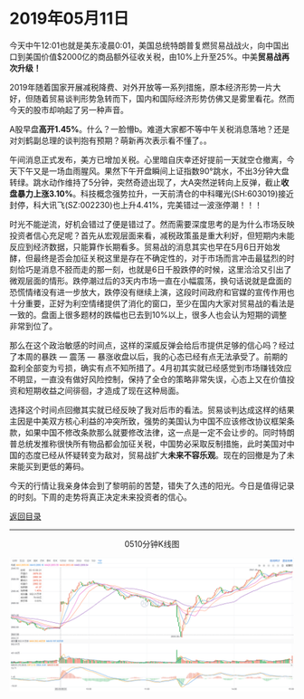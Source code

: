 # 2019年05月11日

今天中午12:01也就是美东凌晨0:01，美国总统特朗普复燃贸易战战火，向中国出口到美国价值$2000亿的商品额外征收关税，由10%上升至25%。中美**贸易战再次升级！**

2019年随着国家开展减税降费、对外开放等一系列措施，原本经济形势一片大好，但随着贸易谈判形势急转而下，国内和国际经济形势仿佛又是雾里看花。然而今天的股市却响起了另一种声音。

A股早盘**高开1.45%**。什么？一脸懵b。难道大家都不等中午关税消息落地？还是对刘鹤副总理的谈判抱有预期？萌新再次表示看不懂了。。

午间消息正式发布，美方已增加关税。心里暗自庆幸还好提前一天就空仓撤离，今天下午又是一场血雨腥风。果然下午开盘瞬间上证指数90°跳水，不出3分钟大盘转绿。跳水动作维持了5分钟，突然奇迹出现了，大A突然逆转向上反弹，截止**收盘暴力上涨3.10%**。科技概念强势拉升，一天前清仓的中科曙光(SH:603019)接近封停，科大讯飞(SZ:002230)也上升4.41%，完美错过一波涨停潮！！！

时光不能逆流，好机会错过了便是错过了。然而需要深度思考的是为什么市场反映投资者信心充足呢？首先从宏观层面来看，减税政策虽是重大利好，但短期内未能反应到经济数据，只能算作长期看多。贸易战的消息其实也早在5月6日开始发酵，但最终是否会加征关税这里是存在不确定性的，对于市场而言冲击最猛烈的时刻恰巧是消息不胫而走的那一刻，也就是6日千股跌停的时候，这里洽洽又引出了微观层面的情形。跌停潮过后的3天内市场一直在小幅震荡，换句话说就是盘面的恐慌情绪没有进一步放大，跌停没有继续上演，这段时间政府和官媒的宣传作用也十分重要，正好为利空情绪提供了消化的窗口，至少在国内大家对贸易战的看法是一致的。盘面上很多题材的跌幅也已去到10%以上，很多人也会认为短期的调整非常到位了。

那么在这个政治敏感的时间点，这样的深威反弹会给后市提供足够的信心吗？经过了本周的暴跌 — 震荡 — 暴涨收盘以后，我的心态已经有点无法承受了。前期的盈利全部变为亏损，确实有点不知所措了。4月初其实就已经感觉到市场赚钱效应不明显，一直没有做好风险控制，保持了全仓的策略非常失误，心态上又在价值投资和短期收益之间徘徊，才造成了现在这种局面。

选择这个时间点回撤其实就已经反映了我对后市的看法。贸易谈判达成这样的结果主因是中美双方核心利益的冲突所致，强势的美国认为中国不应该修改协议框架条款，如果中国不修改条款那么就要修改法律，这一点是一定不会让步的。同时特朗普总统发推称很快所有物品都会加征关税，中国势必采取反制措施，此时美国对中国的态度已经从怀疑转变为敌对，贸易战扩大**未来不容乐观**。现在的回撤是为了未来能买到更低的筹码。

今天的行情让我亲身体会到了黎明前的苦楚，错失了久违的阳光。今日是值得记录的时刻。下周的走势将真正决定未来投资者的信心。

[返回目录](return)

---

<center>0510分钟K线图</center>

![K minute](https://github.com/gdoggy/investment-diary/blob/master/2019/RunChart/0510.png)

[return]:(https://github.com/gdoggy/investment-diary/blob/master/README.md)